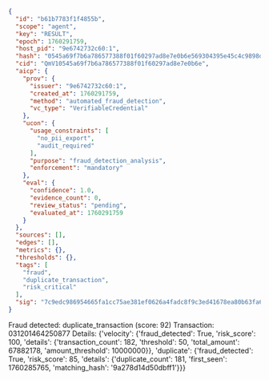 ```json
{
  "id": "b61b7783f1f4855b",
  "scope": "agent",
  "key": "RESULT",
  "epoch": 1760291759,
  "host_pid": "9e6742732c60:1",
  "hash": "0545a69f7b6a786577388f01f60297ad8e7e0b6e569304395e45c4c9898d9b1e",
  "cid": "QmV10545a69f7b6a786577388f01f60297ad8e7e0b6e",
  "aicp": {
    "prov": {
      "issuer": "9e6742732c60:1",
      "created_at": 1760291759,
      "method": "automated_fraud_detection",
      "vc_type": "VerifiableCredential"
    },
    "ucon": {
      "usage_constraints": [
        "no_pii_export",
        "audit_required"
      ],
      "purpose": "fraud_detection_analysis",
      "enforcement": "mandatory"
    },
    "eval": {
      "confidence": 1.0,
      "evidence_count": 0,
      "review_status": "pending",
      "evaluated_at": 1760291759
    }
  },
  "sources": [],
  "edges": [],
  "metrics": {},
  "thresholds": {},
  "tags": [
    "fraud",
    "duplicate_transaction",
    "risk_critical"
  ],
  "sig": "7c9edc986954665fa1cc75ae381ef0626a4fadc8f9c3ed41678ea80b63fa6fb7"
}
```

Fraud detected: duplicate_transaction (score: 92)
Transaction: 031201464250877
Details: {'velocity': {'fraud_detected': True, 'risk_score': 100, 'details': {'transaction_count': 182, 'threshold': 50, 'total_amount': 67882178, 'amount_threshold': 10000000}}, 'duplicate': {'fraud_detected': True, 'risk_score': 85, 'details': {'duplicate_count': 181, 'first_seen': 1760285765, 'matching_hash': '9a278d14d50dbff1'}}}